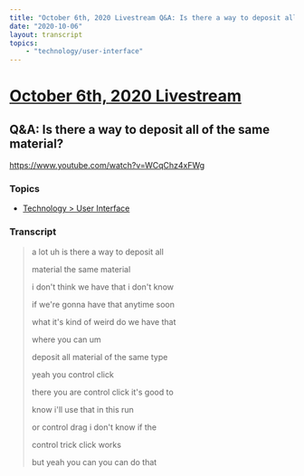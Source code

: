 ```yaml
---
title: "October 6th, 2020 Livestream Q&A: Is there a way to deposit all of the same material?"
date: "2020-10-06"
layout: transcript
topics:
    - "technology/user-interface"
---
```

# [October 6th, 2020 Livestream](../2020-10-06.md)
## Q&A: Is there a way to deposit all of the same material?
https://www.youtube.com/watch?v=WCqChz4xFWg

### Topics
* [Technology > User Interface](../topics/technology/user-interface.md)

### Transcript

> a lot uh is there a way to deposit all
>
> material the same material
>
> i don't think we have that i don't know
>
> if we're gonna have that anytime soon
>
> what it's kind of weird do we have that
>
> where you can um
>
> deposit all material of the same type
>
> yeah you control click
>
> there you are control click it's good to
>
> know i'll use that in this run
>
> or control drag i don't know if the
>
> control trick click works
>
> but yeah you can you can do that
>
